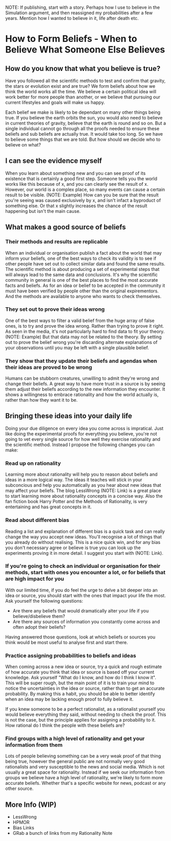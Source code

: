 NOTE: If publishing, start with a story. Perhaps how I use to believe in the Simulation argument, and then reassigned my probabilities after a few years. Mention how I wanted to believe in it, life after death etc.

# How to Form Beliefs - When to Believe What Someone Else Believes

## How do you know that what you believe is true?

Have you followed all the scientific methods to test and confirm that gravity, the stars or evolution exist and are true? We form beliefs about how we think the world works all the time. We believe a certain political idea will work better for more people than another, or we believe that pursuing our current lifestyles and goals will make us happy.

Each belief we make is likely to be dependant on many other things being true. If you believe the earth orbits the sun, you would also need to believe in current theories of gravity, believe that the earth is round and so on. But a single individual cannot go through all the proofs needed to ensure these beliefs and sub beliefs are actually true. It would take too long. So we have to believe some things that we are told. But how should we decide who to believe on what?

## I can see the evidence myself

When you learn about something new and you can see proof of its existence that is certainly a good first step. Someone tells you the world works like this because of x, and you can clearly see the result of x. However, our world is a complex place, so many events can cause a certain result to be visible. (NOTE: Example) How can you be sure that the result you're seeing was caused exclusively by x, and isn't infact a byproduct of something else. Or that x slightly increases the chance of the result happening but isn't the main cause.

## What makes a good source of beliefs

### Their methods and results are replicable

When an individual or organisation publish a fact about the world that may inform your beliefs, one of the best ways to check its validity is to see if other people have set out to collect similar data and found the same results. The scientific method is about producing a set of experimental steps that will always lead to the same data and conclusions. It's why the scientific community in general is one of the best places to find the most accurate facts and beliefs. As for an idea or belief to be accepted in the community it must have been verified by people other than the original expirementors. And the methods are available to anyone who wants to check themselves.

### They set out to prove their ideas wrong

One of the best ways to filter a valid belief from the huge array of false ones, is to try and prove the idea wrong. Rather than trying to prove it right. As seen in the media, it's not particularly hard to find data to fit your theory. (NOTE: Example) But that data may not be related to the theory. By setting out to prove the belief wrong you're discarding alternate explanations of your observations until you may be left with a single plausible belief.

### They show that they update their beliefs and agendas when their ideas are proved to be wrong

Humans can be stubborn creatures, unwilling to admit they're wrong and change their beliefs. A great way to have more trust in a source is by seeing them adjust their beliefs according to the new information they encounter. It shows a willingness to embrace rationality and how the world actually is, rather than how they want it to be.

## Bringing these ideas into your daily life

Doing your due diligence on every idea you come across is impratical. Just like doing the experimental proofs for everything you believe, you're not going to vet every single source for how well they exercise rationality and the scientific method. Instead I propose the following changes you can make:

### Read up on rationality

Learning more about rationality will help you to reason about beliefs and ideas in a more logical way. The ideas it teaches will stick in your subconcious and help you automatically as you hear about new ideas that may affect your beliefs. The blog LessWrong (NOTE: Link) is a great place to start learning more about rationality concepts in a concise way. Also the fan fiction book Harry Potter and the Methods of Rationality, is very entertaining and has great concepts in it.

### Read about different bias

Reading a list and explanation of different bias is a quick task and can really change the way you accept new ideas. You'll recognise a lot of things that you already do without realising. This is a nice quick win, and for any bias you don't necessary agree or believe is true you can look up the experiments proving it in more detail. I suggest you start with (NOTE: Link).

### If you're going to check an individual or organisation for their methods, start with ones you encounter a lot, or for beliefs that are high impact for you

With our limited time, if you do feel the urge to delve a bit deeper into an idea or source, you should start with the ones that impact your life the most. Ask yourself the following questions:

- Are there any beliefs that would dramatically alter your life if you believe/disbelieve them?
- Are there any sources of information you constantly come across and often adopt their beliefs?

Having answered those questions, look at which beliefs or sources you think would be most useful to analyse first and start there.

### Practice assigning probabilities to beliefs and ideas

When coming across a new idea or source, try a quick and rough estimate of how accurate you think that idea or source is based off your current knowledge. Ask yourself "What do I know, and how do I think I know it". This will be super rough, but the main point of it is to train your mind to notice the uncertainties in the idea or source, rather than to get an accurate probability. By making this a habit, you should be able to better identify when an idea may be lacking enough proof to fully believe it.

If you knew someone to be a perfect rationalist, as a rationalist yourself you would believe everything they said, without needing to check the proof. This is not the case, but the principle applies for assigning a probability to it. How rational do I think the people with these beliefs are?

### Find groups with a high level of rationality and get your information from them

Lots of people believing something can be a very weak proof of that thing being true, however the general public are not normally very good rationalists and very susceptible to the news and social media. Which is not usually a great space for rationality. Instead if we seek our information from groups we believe have a high level of rationality, we're likely to form more accurate beliefs. Whether that's a specific website for news, podcast or any other source.

## More Info (WIP)

- LessWrong
- HPMOR
- Bias Links
- GRab a bunch of links from my Rationality Note
